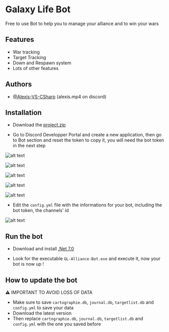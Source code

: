 
# Galaxy Life Bot

Free to use Bot to help you to manage your alliance and to win your wars


## Features

- War tracking
- Target Tracking
- Down and Respawn system
- Lots of other features
## Authors

- [@Alexis-VS-CSharp](https://github.com/Alexis-VS-CSharp) (alexis.mp4 on discord)


## Installation

- Download the [project.zip](https://github.com/Alexis-VS-CSharp/Galaxy-Life-Alliance-Bot/archive/refs/heads/main.zip)

- Go to Discord Developper Portal and create a new application, then go to Bot section and reset the token to copy it, you will need the bot token in the next step

![alt text](https://i.imgur.com/XVTNfZj.png)

![alt text](https://i.imgur.com/zMaNlpF.png)

![alt text](https://i.imgur.com/zCeiFzw.png)

![alt text](https://i.imgur.com/9Isb5OC.png)

![alt text](https://i.imgur.com/LMi0UZ4.png)

- Edit the ``config.yml`` file with the informations for your bot, including the bot token, the channels' id 

![alt text](https://i.imgur.com/VmHiNHv.png)

## Run the bot

- Download and install [.Net 7.0](https://dotnet.microsoft.com/en-us/download/dotnet/7.0)

- Look for the executable ``GL-Alliance-Bot.exe`` and execute it, now your bot is now up ! 

## How to update the bot
:warning: IMPORTANT TO AVOID LOSS OF DATA
- Make sure to save ``cartographie.db``, ``journal.db``, ``targetlist.db`` and ``config.yml`` to save your data
- Download the latest version
- Then replace ``cartographie.db``, ``journal.db``, ``targetlist.db`` and ``config.yml`` with the one you saved before
